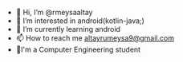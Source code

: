 - 👋 Hi, I’m @rmeysaaltay
- 👀 I’m interested in android(kotlin-java;)
- 🌱 I’m currently learning android
- 📫 How to reach me altayrumeysa9@gmail.com
- 🏫I'm a Computer Engineering student


<!---
rmeysaaltay/rmeysaaltay is a ✨ special ✨ repository because its `README.md` (this file) appears on your GitHub profile.
You can click the Preview link to take a look at your changes.
--->
